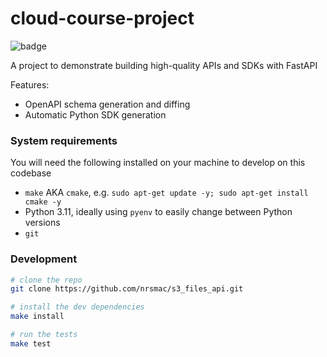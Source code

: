 # cloud-course-project
![badge](https://github.com/nrsmac/cloud-course-project/actions/workflows/build-test-publish.yaml/badge.svg)

A project to demonstrate building high-quality APIs and SDKs with FastAPI

Features:
- OpenAPI schema generation and diffing
- Automatic Python SDK generation


### System requirements

You will need the following installed on your machine to develop on this codebase

- `make` AKA `cmake`, e.g. `sudo apt-get update -y; sudo apt-get install cmake -y`
- Python 3.11, ideally using `pyenv` to easily change between Python versions
- `git`

### Development

```bash
# clone the repo
git clone https://github.com/nrsmac/s3_files_api.git

# install the dev dependencies
make install

# run the tests
make test
```
